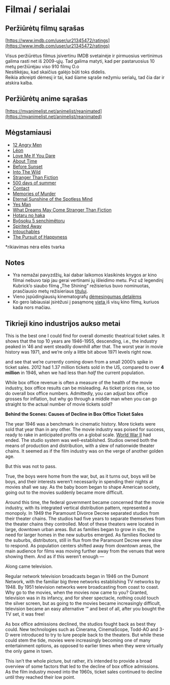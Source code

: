 # Filmai / serialai

## Peržiūrėtų filmų sąrašas

[https://www.imdb.com/user/ur21345472/ratings](https://www.imdb.com/user/ur21345472/ratings) 

Visus peržiūrėtus filmus įsivertinu IMDB svetainėje ir pirmuosius vertinimus galima rasti net iš 2009-ųjų. Tad galima matyti, kad per pastaruosius 10 metų peržiūrėjau viso 910 filmų O.o   
Nesitikėjau, kad skaičius galėjo būti toks didelis.  
Reikia atkreipti dėmesį ir tai, kad šiame sąraše nežymiu serialų, tad čia dar ir atskira kalba.

## Peržiūrėtų anime sąrašas

[https://myanimelist.net/animelist/reanimated](https://myanimelist.net/animelist/reanimated)

## Mėgstamiausi

* [12 Angry Men](https://www.imdb.com/title/tt0050083/)
* [Léon](https://www.imdb.com/title/tt0110413/)
* [Love Me If You Dare](https://www.imdb.com/title/tt0364517/)
* [About Time](https://www.imdb.com/title/tt2194499/)
* [Before Sunset](https://youtu.be/9f0_Liz5_XM)
* [Into The Wild](https://www.imdb.com/title/tt0758758/)
* [Stranger Than Fiction](https://www.imdb.com/title/tt0420223/)
* [500 days of summer](https://www.imdb.com/title/tt1022603/)
* [Contact](https://www.imdb.com/title/tt0118884/)
* [Memories of Murder](https://www.imdb.com/title/tt0353969/)
* [Eternal Sunshine of the Spotless Mind](https://www.imdb.com/title/tt0338013/)
* [Yes Man](https://www.imdb.com/title/tt1068680/)
* [What Dreams May Come Stranger Than Fiction](https://www.imdb.com/title/tt0120889/)
* [Hotaru no haka](https://www.imdb.com/title/tt0095327/)
* [Byôsoku 5 senchimêtoru](https://www.imdb.com/title/tt0983213/?ref_=rt_li_tt)
* [Spirited Away](https://www.imdb.com/title/tt0245429/)
* [Intouchables](https://www.imdb.com/title/tt1675434/)
* [The Pursuit of Happyness](https://www.imdb.com/title/tt0454921/)

\*rikiavimas nėra eilės tvarka

## Notes

* Yra nemažai pavyzdžių, kai dabar laikomos klasikinės knygos ar kino filmai nebuvo taip jau gerai vertinami jų išleidimo metu. Pvz už legendinį Kubrick’o siaubo filmą „The Shining“ režisierius buvo nominuotas, prasčiausio metų režisieriaus [titului](http://www.wikiwand.com/en/The_Shining_%28film%29#/Initial_reception).
* Vieno įspūdingiausių kinematografų [dėmesingumas detalėms](https://www.youtube.com/watch?v=-woNlmVcdjc&feature=youtu.be)
* Ko gero labiausiai įsirėžusi į pasąmonę [vieta ](https://www.youtube.com/watch?v=jrIc1SlA7O8)iš visų kino filmų, kuriuos kada nors mačiau.

## Tikrieji kino industrijos aukso metai

This is the best one I could find for overall domestic theatrical ticket sales. It shows that the top 10 years are 1946-1955, descending, i.e., the industry peaked in ’46 and went steadily downhill after that. The worst year in movie history was 1971, and we’re only a little bit above 1971 levels right now.

and see that we’re currently coming down from a small 2000’s spike in ticket sales. 2012 had 1.37 million tickets sold in the US, compared to over **4 million** in 1946, when we had less than _half_ the current population.

While box office revenue is often a measure of the health of the movie industry, box office results can be misleading. As ticket prices rise, so too do overall box office numbers. Admittedly, you can adjust box office grosses for inflation, but why go through a middle man when you can go straight to the actual number of movie tickets sold?

**Behind the Scenes: Causes of Decline in Box Office Ticket Sales**

The year 1946 was a benchmark in cinematic history. More tickets were sold that year than in any other. The movie industry was poised for success, ready to rake in anticipated profits on a global scale. [World War II](http://voices.yahoo.com/theme/655/world_war_ii.html) had ended. The studio system was well-established. Studios owned both the means of production and distribution, with a slew of nationwide theater chains. It seemed as if the film industry was on the verge of another golden age.

But this was not to pass.

True, the boys were home from the war, but, as it turns out, boys will be boys, and their interests weren’t necessarily in spending their nights at movies shall we say. As the baby boom began to shape American society, going out to the movies suddenly became more difficult.

Around this time, the federal government became concerned that the movie industry, with its integrated vertical distribution pattern, represented a monopoly. In 1949 the Paramount Divorce Decree separated studios from their theater chains. The studios had five years to separate themselves from the theater chains they controlled. Most of these theaters were located in large, downtown urban areas. But as families began to grow in size, the need for larger homes in the new suburbs emerged. As families flocked to the suburbs, distributors, still in flux from the Paramount Decree were slow to respond. As population centers shifted away from downtown areas, the main audience for films was moving further away from the venues that were showing them. And as if this weren’t enough —

Along came television.

Regular network television broadcasts began in 1946 on the Dumont Network, with the familiar big three networks establishing TV networks by 1948. By 1951 television networks were broadcasting from coast to coast. Why go to the movies, when the movies now came to you? Granted, television was in its infancy, and for sheer spectacle, nothing could touch the silver screen, but as going to the movies became increasingly difficult, television became an easy alternative ‘“ and best of all, after you bought the TV set, it was free!

As box office admissions declined, the studios fought back as best they could. New technologies such as Cinerama, CinemaScope, Todd-AO and 3-D were introduced to try to lure people back to the theaters. But while these could stem the tide, movies were increasingly becoming one of many entertainment options, as opposed to earlier times when they were virtually the only game in town.

This isn’t the whole picture, but rather, it’s intended to provide a broad overview of some factors that led to the decline of box office admissions. As the film industry moved into the 1960s, ticket sales continued to decline until they reached their low point.


